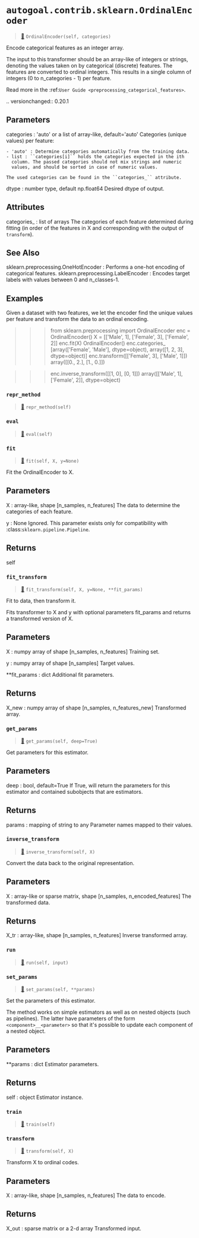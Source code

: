 # `autogoal.contrib.sklearn.OrdinalEncoder`

> [📝](https://github.com/autogal/autogoal/blob/main/autogoal/contrib/sklearn/_generated.py#L1522)
> `OrdinalEncoder(self, categories)`

Encode categorical features as an integer array.

The input to this transformer should be an array-like of integers or
strings, denoting the values taken on by categorical (discrete) features.
The features are converted to ordinal integers. This results in
a single column of integers (0 to n_categories - 1) per feature.

Read more in the :ref:`User Guide <preprocessing_categorical_features>`.

.. versionchanged:: 0.20.1

Parameters
----------
categories : 'auto' or a list of array-like, default='auto'
    Categories (unique values) per feature:

    - 'auto' : Determine categories automatically from the training data.
    - list : ``categories[i]`` holds the categories expected in the ith
      column. The passed categories should not mix strings and numeric
      values, and should be sorted in case of numeric values.

    The used categories can be found in the ``categories_`` attribute.

dtype : number type, default np.float64
    Desired dtype of output.

Attributes
----------
categories_ : list of arrays
    The categories of each feature determined during fitting
    (in order of the features in X and corresponding with the output
    of ``transform``).

See Also
--------
sklearn.preprocessing.OneHotEncoder : Performs a one-hot encoding of
  categorical features.
sklearn.preprocessing.LabelEncoder : Encodes target labels with values
  between 0 and n_classes-1.

Examples
--------
Given a dataset with two features, we let the encoder find the unique
values per feature and transform the data to an ordinal encoding.

>>> from sklearn.preprocessing import OrdinalEncoder
>>> enc = OrdinalEncoder()
>>> X = [['Male', 1], ['Female', 3], ['Female', 2]]
>>> enc.fit(X)
OrdinalEncoder()
>>> enc.categories_
[array(['Female', 'Male'], dtype=object), array([1, 2, 3], dtype=object)]
>>> enc.transform([['Female', 3], ['Male', 1]])
array([[0., 2.],
       [1., 0.]])

>>> enc.inverse_transform([[1, 0], [0, 1]])
array([['Male', 1],
       ['Female', 2]], dtype=object)
### `repr_method`

> [📝](https://github.com/autogoal/autogoal/blob/main/autogoal/utils/__init__.py#L87)
> `repr_method(self)`

### `eval`

> [📝](https://github.com/autogoal/autogoal/blob/main/autogoal/contrib/sklearn/_builder.py#L50)
> `eval(self)`

### `fit`

> [📝](/usr/local/lib/python3.6/dist-packages/sklearn/preprocessing/_encoders.py#L612)
> `fit(self, X, y=None)`

Fit the OrdinalEncoder to X.

Parameters
----------
X : array-like, shape [n_samples, n_features]
    The data to determine the categories of each feature.

y : None
    Ignored. This parameter exists only for compatibility with
    :class:`sklearn.pipeline.Pipeline`.

Returns
-------
self
### `fit_transform`

> [📝](/usr/local/lib/python3.6/dist-packages/sklearn/base.py#L544)
> `fit_transform(self, X, y=None, **fit_params)`

Fit to data, then transform it.

Fits transformer to X and y with optional parameters fit_params
and returns a transformed version of X.

Parameters
----------
X : numpy array of shape [n_samples, n_features]
    Training set.

y : numpy array of shape [n_samples]
    Target values.

**fit_params : dict
    Additional fit parameters.

Returns
-------
X_new : numpy array of shape [n_samples, n_features_new]
    Transformed array.
### `get_params`

> [📝](/usr/local/lib/python3.6/dist-packages/sklearn/base.py#L173)
> `get_params(self, deep=True)`

Get parameters for this estimator.

Parameters
----------
deep : bool, default=True
    If True, will return the parameters for this estimator and
    contained subobjects that are estimators.

Returns
-------
params : mapping of string to any
    Parameter names mapped to their values.
### `inverse_transform`

> [📝](/usr/local/lib/python3.6/dist-packages/sklearn/preprocessing/_encoders.py#L650)
> `inverse_transform(self, X)`

Convert the data back to the original representation.

Parameters
----------
X : array-like or sparse matrix, shape [n_samples, n_encoded_features]
    The transformed data.

Returns
-------
X_tr : array-like, shape [n_samples, n_features]
    Inverse transformed array.
### `run`

> [📝](https://github.com/autogoal/autogoal/blob/main/autogoal/contrib/sklearn/_generated.py#L1527)
> `run(self, input)`

### `set_params`

> [📝](/usr/local/lib/python3.6/dist-packages/sklearn/base.py#L205)
> `set_params(self, **params)`

Set the parameters of this estimator.

The method works on simple estimators as well as on nested objects
(such as pipelines). The latter have parameters of the form
``<component>__<parameter>`` so that it's possible to update each
component of a nested object.

Parameters
----------
**params : dict
    Estimator parameters.

Returns
-------
self : object
    Estimator instance.
### `train`

> [📝](https://github.com/autogoal/autogoal/blob/main/autogoal/contrib/sklearn/_builder.py#L47)
> `train(self)`

### `transform`

> [📝](/usr/local/lib/python3.6/dist-packages/sklearn/preprocessing/_encoders.py#L633)
> `transform(self, X)`

Transform X to ordinal codes.

Parameters
----------
X : array-like, shape [n_samples, n_features]
    The data to encode.

Returns
-------
X_out : sparse matrix or a 2-d array
    Transformed input.
